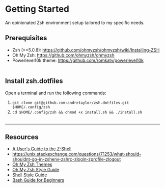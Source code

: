 # Getting Started

An opinionated Zsh environment setup tailored to my specific needs.

## Prerequisites

- Zsh (>=5.0.8): https://github.com/ohmyzsh/ohmyzsh/wiki/Installing-ZSH
- Oh My Zsh: https://github.com/ohmyzsh/ohmyzsh
- Powerlevel10k theme: https://github.com/romkatv/powerlevel10k
  <br />
  <br />

## Install zsh.dotfiles

Open a terminal and run the following commands:

1. `git clone git@github.com:andretaylor/zsh.dotfiles.git $HOME/.config/zsh`
2. `cd $HOME/.config/zsh && chmod +x install.sh && ./install.sh`
   <br />
   <br />

---

## Resources

- <a href="https://zsh.sourceforge.io/Guide/zshguide.html">A User's Guide to the Z-Shell</a>
- https://unix.stackexchange.com/questions/71253/what-should-shouldnt-go-in-zshenv-zshrc-zlogin-zprofile-zlogout
- <a href="https://github.com/ohmyzsh/ohmyzsh/wiki/Themes">Oh My Zsh Themes</a>
- <a href="https://github.com/ohmyzsh/ohmyzsh/wiki/Code-Style-Guide">Oh My Zsh Style Guide</a>
- <a href="https://google.github.io/styleguide/shellguide.html">Shell Style Guide</a>
- <a href="https://tldp.org/LDP/Bash-Beginners-Guide/html/">Bash Guide for Beginners</a>

